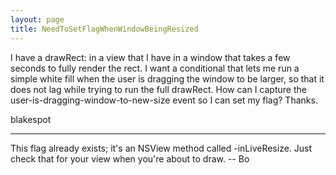 ```yaml
---
layout: page
title: NeedToSetFlagWhenWindowBeingResized
---
```


I have a drawRect: in a view that I have in a window that takes a few seconds to fully render the rect.  I want a conditional that lets me run a simple white fill when the user is dragging the window to be larger, so that it does not lag while trying to run the full drawRect.  How can I capture the user-is-dragging-window-to-new-size event so I can set my flag?  Thanks.


blakespot

----

This flag already exists; it's an NSView method called     -inLiveResize.  Just check that for your view when you're about to draw. -- Bo

